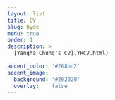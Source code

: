 ```yaml
---
layout: list
title: CV
slug: hyde
menu: true
order: 1
description: >
  [Yangha Chung's CV](YHCV.html)
  
accent_color: '#268bd2'
accent_image:
  background: '#202020'
  overlay:    false
---
```


